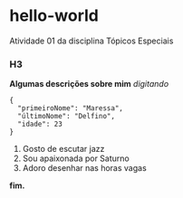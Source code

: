 # hello-world
Atividade 01 da disciplina Tópicos Especiais 
### H3
**Algumas descrições sobre mim**
*digitando* 
```
{
  "primeiroNome": "Maressa",
  "últimoNome": "Delfino",
  "idade": 23
}
```
1. Gosto de escutar jazz
2. Sou apaixonada por Saturno 
3. Adoro desenhar nas horas vagas

**fim.**
